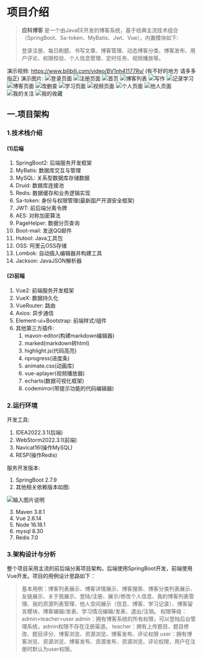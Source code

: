 # 项目介绍

> **应科博客** 是一个由JavaEE开发的博客系统，基于经典主流技术组合（SpringBoot、Sa-token、MyBatis、Jwt、Vue），内置模块如下:
>
> 登录注册、每日刷题、书写文章、博客管理、动态博客分类、博客发布、用户评论、权限校验、个人信息管理、定时任务、视频播放等。

演示视频: https://www.bilibili.com/video/BV1nh41177Rv/ (有不好的地方 请多多指正)
演示图片:
![登录页面](doc/image/63.登录页面.png)
![注册页面](doc/image/64.%E6%B3%A8%E5%86%8C%E9%A1%B5%E9%9D%A2.png)
![首页](doc/image/57.%E9%A6%96%E9%A1%B5.png)
![博客列表](doc/image/58.%E5%8D%9A%E5%AE%A2%E9%A1%B5%E9%9D%A2.png)
![写作](doc/image/04.%E5%86%99%E4%BD%9Cmarkdown%E5%AE%9E%E6%97%B6%E9%A2%84%E8%A7%88.png)
![记录学习](doc/image/02.%E8%AE%B0%E5%BD%95%E5%AD%A6%E4%B9%A0.png)
![博客页面](doc/image/02.%E8%AE%B0%E5%BD%95%E5%AD%A6%E4%B9%A0.png)
![改删查](doc/image/15.%E5%8D%9A%E5%AE%A2%E7%9A%84%E5%88%A0%E6%94%B9%E6%9F%A5.png)
![学习页面](doc/image/62.%E7%AE%A1%E7%90%86%E5%AD%A6%E4%B9%A0%E9%A1%B5%E9%9D%A2.png)
![视频页面](doc/image/59.%E8%A7%86%E9%A2%91%E9%A1%B5%E9%9D%A2.png)
![个人页面](doc/image/18.%E4%B8%AA%E4%BA%BA%E9%A1%B5%E9%9D%A2%E5%B1%95%E7%A4%BA.png)
![他人页面](doc/image/19.%E4%BB%96%E4%BA%BA%E9%A1%B5%E9%9D%A2%E5%B1%95%E7%A4%BA.png)
![我的关注](doc/image/60.%E6%88%91%E7%9A%84%E5%85%B3%E6%B3%A8.png)
![我的收藏](doc/image/61.%E6%88%91%E7%9A%84%E6%94%B6%E8%97%8F.png)



## 一.项目架构

### 1.技术栈介绍

#### (1)后端

1. SpringBoot2: 后端服务开发框架
2. MyBatis: 数据库交互与管理
3. MySQL: 关系型数据库存储数据
4. Druid: 数据库连接池
5. Redis: 数据缓存和业务逻辑实现
6. Sa-token: 身份与权限管理(最新国产开源安全框架)
7. JWT: 前后端分离令牌
9. AES: 对称加密算法
10. PageHelper: 数据分页查询
11. Boot-mail: 发送QQ邮件
12. Hutool: Java工具包
13. OSS: 阿里云OSS存储
14. Lombok: 自动插入编辑器并构建工具
15. Jackson: JavaJSON解析器

#### (2)前端

1. Vue2: 前端服务开发框架
2. VueX: 数据持久化
3. VueRouter: 路由
4. Axios: 异步通信
5. Element-ui+Bootstrap: 前端样式/组件
6. 其他第三方插件: 
   1. mavon-editor(构建markdown编辑器)
   2. marked(markdown转html)
   3. highlight.js(代码高亮)
   4. nprogress(进度条)
   5. animate.css(动画库)
   6. vue-aplayer(视频播放器)
   7. echarts(数据可视化框架)
   8. codemirror(带提示功能的代码编辑器)

### 2.运行环境

开发工具:

1. IDEA2022.3.1(后端)
2. WebStorm2022.3.1(前端)
3. Navicat16(操作MySQL)
4. RESP(操作Redis)


服务开发版本:

1. SpringBoot 2.7.9
1. 其他相关依赖版本如图:

![输入图片说明](doc/image/03.%E5%90%8E%E7%AB%AF%E4%BE%9D%E8%B5%96.png)

3. Maven 3.8.1
4. Vue 2.6.14
5. Node 16.18.1
6. mysql 8.30
7. Redis 7.0



### 3.架构设计与分析

整个项目采用主流的前后端分离项目架构，后端使用SpringBoot开发，前端使用Vue开发。项目的用例设计思路如下：

> 基本用例：博客列表展示、博客详情展示、博客搜索、博客分类列表展示、友链展示、关于我展示、登陆/注册、展示/修改个人信息、我的博客列表管理、我的资源列表管理、他人空间展示（信息、博客、学习记录）、博客留言模块、博客编辑/发表、学习情况编辑/发表、退出/注销。
> 权限等级：admin>teacher>user
> admin：拥有博客系统的所有权限，可以登陆后台管理系统，admin权限不存在注册渠道。
> teacher：拥有上传题目、题目修改、题目评分、博客浏览、资源浏览、博客发布、评论权限
> user：拥有博客浏览、资源浏览、博客发布、资源发布、资源浏览、评论权限，用户在注册时默认为user权限。
